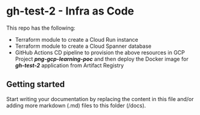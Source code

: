 # gh-test-2 - Infra as Code

This repo has the following:
- Terraform module to create a Cloud Run instance
- Terraform module to create a Cloud Spanner database
- GitHub Actions CD pipeline to provision the above resources in GCP Project ***png-gcp-learning-poc*** and then deploy the Docker image for ***gh-test-2*** application from Artifact Registry

## Getting started

Start writing your documentation by replacing the content in this file and/or adding more markdown (.md) files to this folder (/docs).
